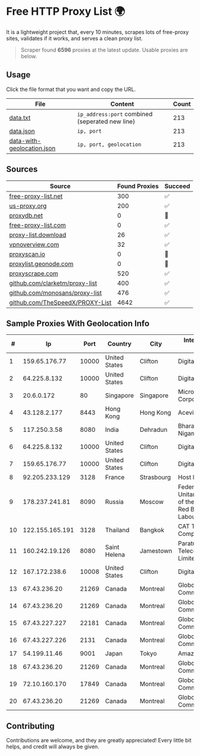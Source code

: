 
# Free HTTP Proxy List 🌍

It is a lightweight project that, every 10 minutes, scrapes lots of free-proxy sites, validates if it works, and serves a clean proxy list.


> Scraper found **6596** proxies at the latest update. Usable proxies are below.

## Usage

Click the file format that you want and copy the URL.


|File|Content|Count|
|----|-------|-----|
|[data.txt](https://raw.githubusercontent.com/themiralay/Proxy-List-World/master/data.txt)|`ip_address:port` combined (seperated new line)|213|
|[data.json](https://raw.githubusercontent.com/themiralay/Proxy-List-World/master/data.json)|`ip, port`|213|
|[data-with-geolocation.json](https://raw.githubusercontent.com/themiralay/Proxy-List-World/master/data-with-geolocation.json)|`ip, port, geolocation`|213|

## Sources

|Source|Found Proxies|Succeed|
|------|-------------|-------|
|[free-proxy-list.net](https://free-proxy-list.net)|300|✅|
|[us-proxy.org](https://www.us-proxy.org)|200|✅|
|[proxydb.net](http://proxydb.net)|0|🚫|
|[free-proxy-list.com](https://free-proxy-list.com/?page=&port=&type%5B%5D=http&type%5B%5D=https&up_time=0&search=Search)|0|✅|
|[proxy-list.download](https://www.proxy-list.download/HTTP)|26|✅|
|[vpnoverview.com](https://vpnoverview.com/privacy/anonymous-browsing/free-proxy-servers)|32|✅|
|[proxyscan.io](https://www.proxyscan.io)|0|🚫|
|[proxylist.geonode.com](https://proxylist.geonode.com/api/proxy-list?limit=300&page=1&sort_by=lastChecked&sort_type=desc&protocols=http,https)|0|🚫|
|[proxyscrape.com](https://api.proxyscrape.com/v2/?request=displayproxies&protocol=http&timeout=10000&country=all&ssl=all&anonymity=all)|520|✅|
|[github.com/clarketm/proxy-list](https://raw.githubusercontent.com/clarketm/proxy-list/master/proxy-list-raw.txt)|400|✅|
|[github.com/monosans/proxy-list](https://raw.githubusercontent.com/monosans/proxy-list/main/proxies/http.txt)|476|✅|
|[github.com/TheSpeedX/PROXY-List](https://raw.githubusercontent.com/TheSpeedX/PROXY-List/master/http.txt)|4642|✅|


## Sample Proxies With Geolocation Info

|#|Ip|Port|Country|City|Internet Service Provider|
|-|--|----|-------|----|-------------------------|
|1|159.65.176.77|10000|United States|Clifton|DigitalOcean, LLC|
|2|64.225.8.132|10000|United States|Clifton|DigitalOcean, LLC|
|3|20.6.0.172|80|Singapore|Singapore|Microsoft Corporation|
|4|43.128.2.177|8443|Hong Kong|Hong Kong|Aceville Pte.ltd|
|5|117.250.3.58|8080|India|Dehradun|Bharat Sanchar Nigam Ltd|
|6|64.225.8.132|10000|United States|Clifton|DigitalOcean, LLC|
|7|159.65.176.77|10000|United States|Clifton|DigitalOcean, LLC|
|8|92.205.233.129|3128|France|Strasbourg|Host Europe GmbH|
|9|178.237.241.81|8090|Russia|Moscow|Federal State Unitary Enterprise of the Order of the Red Banner of Labour "Russ|
|10|122.155.165.191|3128|Thailand|Bangkok|CAT Telecom Public Company Limited|
|11|160.242.19.126|8080|Saint Helena|Jamestown|Paratus Telecommunications Limited|
|12|167.172.238.6|10008|United States|Clifton|DigitalOcean, LLC|
|13|67.43.236.20|21269|Canada|Montreal|GloboTech Communications|
|14|67.43.236.20|21269|Canada|Montreal|GloboTech Communications|
|15|67.43.227.227|22181|Canada|Montreal|GloboTech Communications|
|16|67.43.227.226|2131|Canada|Montreal|GloboTech Communications|
|17|54.199.11.46|9001|Japan|Tokyo|Amazon.com, Inc.|
|18|67.43.236.20|21269|Canada|Montreal|GloboTech Communications|
|19|72.10.160.170|17849|Canada|Montreal|GloboTech Communications|
|20|67.43.236.20|21269|Canada|Montreal|GloboTech Communications|



## Contributing

Contributions are welcome, and they are greatly appreciated! Every
little bit helps, and credit will always be given.

